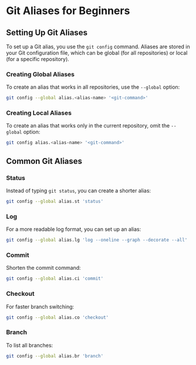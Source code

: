 

# Git Aliases for Beginners

## Setting Up Git Aliases

To set up a Git alias, you use the `git config` command. Aliases are stored in your Git configuration file, which can be global (for all repositories) or local (for a specific repository).

### Creating Global Aliases

To create an alias that works in all repositories, use the `--global` option:

```sh
git config --global alias.<alias-name> '<git-command>'
```

### Creating Local Aliases

To create an alias that works only in the current repository, omit the `--global` option:

```sh
git config alias.<alias-name> '<git-command>'
```

## Common Git Aliases

### Status

Instead of typing `git status`, you can create a shorter alias:

```sh
git config --global alias.st 'status'
```

### Log

For a more readable log format, you can set up an alias:

```sh
git config --global alias.lg 'log --oneline --graph --decorate --all'
```

### Commit

Shorten the commit command:

```sh
git config --global alias.ci 'commit'
```

### Checkout

For faster branch switching:

```sh
git config --global alias.co 'checkout'
```

### Branch

To list all branches:

```sh
git config --global alias.br 'branch'
```
